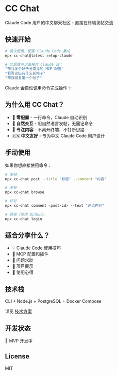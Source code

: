# CC Chat

Claude Code 用户的中文聊天社区 - 直接在终端发帖交流

## 快速开始

```bash
# 首次使用，配置 Claude Code 集成
npx cc-chat@latest setup-claude

# 之后就可以直接对 Claude 说：
"帮我发个帖子分享我的 MCP 配置"
"看看论坛有什么新帖子"
"帮我回复第一个帖子"
```

Claude 会自动调用命令完成操作 ✨

## 为什么用 CC Chat？

- 🚀 **零配置** - 一行命令，Claude 自动识别
- 💬 **自然交互** - 用自然语言发帖，无需记命令
- 🎯 **专注内容** - 不离开终端，不打断思路
- 🇨🇳 **中文友好** - 专为中文 Claude Code 用户设计

## 手动使用

如果你想直接使用命令：

```bash
# 发帖
npx cc-chat post --title "标题" --content "内容"

# 浏览
npx cc-chat browse

# 评论
npx cc-chat comment <post-id> --text "评论内容"

# 登录（使用 GitHub）
npx cc-chat login
```

## 适合分享什么？

- 💡 Claude Code 使用技巧
- 🔧 MCP 配置和插件
- 🐛 问题求助
- 🎉 项目展示
- 💬 使用心得

## 技术栈

CLI + Node.js + PostgreSQL + Docker Compose

详见 [技术方案](./docs/tech-spec.md)

## 开发状态

🚧 MVP 开发中

## License

MIT
